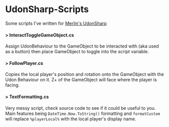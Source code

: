 # UdonSharp-Scripts

Some scripts I've written for [Merlin's UdonSharp](https://github.com/Merlin-san/UdonSharp)


#### > InteractToggleGameObject.cs

Assign UdonBehaviour to the GameObject to be interacted with (aka used as a button) then place GameObject to toggle into the script variable.


#### > FollowPlayer.cs

Copies the local player's position and rotation onto the GameObject with the Udon Behaviour on it. Z+ of the GameObject will face where the player is facing.


#### > TextFormatting.cs

Very messy script, check source code to see if it could be useful to you. Main features being `DateTime.Now.ToString()` formatting and `formatCustom` will replace `%playerLocal%` with the local player's display name.
